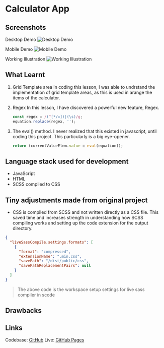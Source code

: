 # Calculator App

## Screenshots

Desktop Demo
![Desktop Demo]()

Mobile Demo
![Mobile Demo]()

Working Illustration
![Working Illustration]()

## What Learnt

1. Grid Template area
   In coding this lesson, I was able to undrstand the implementation of grid template areas, as this is used in arange the items of the calculator.

2. Regex
   In this lesson, I have discovered a powerful new feature, Regex.

   ```js
   const regex = /(^[*/=])|(\s)/g;
   equation.replace(regex, '');
   ```

3. The eval() method. I never realized that this existed in javascript, until coding this project. This particularly is a big eye-opener.

   ```js
   return (currentValueElem.value = eval(equation));
   ```

## Language stack used for development

- JavaScript
- HTML
- SCSS compiled to CSS

## Tiny adjustments made from original project

- CSS is compiled from SCSS and not written directly as a CSS file. This saved time and increases strength in understanding how SCSS compiling works and setting up the code extension for the output directory.

```json
{
  "liveSassCompile.settings.formats": [
    {
      "format": "compressed",
      "extensionName": ".min.css",
      "savePath": "/dist/public/css",
      "savePathReplacementPairs": null
    }
  ]
}
```

> The above code is the workspace setup settings for live sass compiler in scode

## Drawbacks

## Links

Codebase: [GitHub](htps://github.com/)
Live: [GitHub Pages](htps://github.com/)
